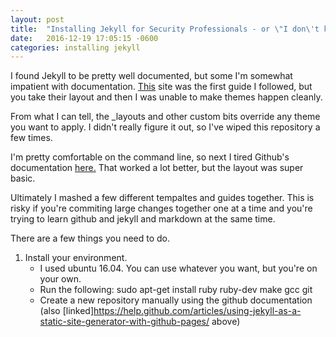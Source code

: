 ```yaml
---
layout: post
title:  "Installing Jekyll for Security Professionals - or \"I don\'t know what I\'m doing\""
date:   2016-12-19 17:05:15 -0600
categories: installing jekyll 
---
```


I found Jekyll to be pretty well documented, but some I'm somewhat impatient with documentation. [This](https://www.smashingmagazine.com/2014/08/build-blog-jekyll-github-pages/) site was the first guide I followed, but you take their layout and then I was unable to make themes happen cleanly. 

From what I can tell, the _layouts and other custom bits override any theme you want to apply. I didn't really figure it out, so I've wiped this repository a few times. 

I'm pretty comfortable on the command line, so next I tired Github's documentation [here.](https://help.github.com/articles/using-jekyll-as-a-static-site-generator-with-github-pages/) That worked a lot better, but the layout was super basic. 

Ultimately I mashed a few different tempaltes and guides together. This is risky if you're commiting large changes together one at a time and you're trying to learn github and jekyll and markdown at the same time. 

There are a few things you need to do. 

1. Install your environment. 
	* I used ubuntu 16.04. You can use whatever you want, but you're on your own. 
	* Run the following:
		sudo apt-get install ruby ruby-dev make gcc git
	* Create a new repository manually using the github documentation \(also [linked]https://help.github.com/articles/using-jekyll-as-a-static-site-generator-with-github-pages/ above\)
